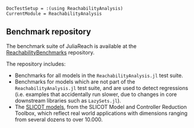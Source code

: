 ```@meta
DocTestSetup = :(using ReachabilityAnalysis)
CurrentModule = ReachabilityAnalysis
```

## Benchmark repository

The benchmark suite of JuliaReach is available at the
[ReachabilityBenchmarks](https://github.com/JuliaReach/ReachabilityBenchmarks) repository.

The repository includes:

- Benchmarks for all models in the `ReachabilityAnalysis.jl` test suite.
- Benchmarks for models which are not part of the `ReachabilityAnalysis.jl` test suite,
  and are used to detect regressions (i.e. examples that accidentally run slower,
  due to changes in core downstream libraries such as `LazySets.jl`).
- The [SLICOT models](http://slicot.org/matlab-toolboxes/model-reduction), from the
  SLICOT Model and Controller Reduction Toolbox, which reflect real world applications
  with dimensions ranging from several dozens to over 10.000.
